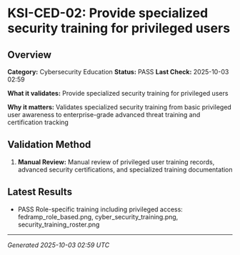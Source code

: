 # KSI-CED-02: Provide specialized security training for privileged users

## Overview

**Category:** Cybersecurity Education
**Status:** PASS
**Last Check:** 2025-10-03 02:59

**What it validates:** Provide specialized security training for privileged users

**Why it matters:** Validates specialized security training from basic privileged user awareness to enterprise-grade advanced threat training and certification tracking

## Validation Method

1. **Manual Review:** Manual review of privileged user training records, advanced security certifications, and specialized training documentation

## Latest Results

- PASS Role-specific training including privileged access: fedramp_role_based.png, cyber_security_training.png, security_training_roster.png

---
*Generated 2025-10-03 02:59 UTC*